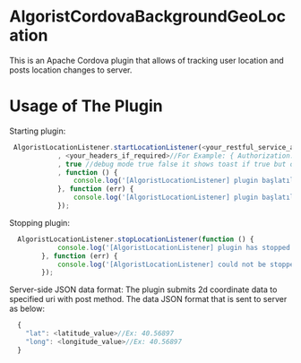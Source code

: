 # AlgoristCordovaBackgroundGeoLocation
This is an Apache Cordova plugin that allows of tracking user location and posts location changes to server.


# Usage of The Plugin

Starting plugin:
```javascript
 AlgoristLocationListener.startLocationListener(<your_restful_service_address>
            , <your_headers_if_required>//For Example: { Authorization: 'Bearer asd13821f/Qwer.....'}
            , true //debug mode true false it shows toast if true but on ios do nothing
            , function () {
                console.log('[AlgoristLocationListener] plugin başlatıldı.');
            }, function (err) {
                console.log('[AlgoristLocationListener] plugin başlatılamadı.' + JSON.stringify(err));
            });
```

Stopping plugin:
```javascript
  AlgoristLocationListener.stopLocationListener(function () {
            console.log('[AlgoristLocationListener] plugin has stopped.');
        }, function (err) {
            console.log('[AlgoristLocationListener] could not be stopped.' + err);
        });
```
Server-side JSON data format:
  The plugin submits 2d coordinate data to specified uri with post method. The data JSON format that is sent to server as below:
```javascript
  {
    "lat": <latitude_value>//Ex: 40.56897
    "long": <longitude_value>//Ex: 40.56897
  }
```
 
